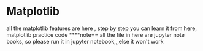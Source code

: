 # Matplotlib
all the matplotlib features are here , step by step you can learn it from here, matplotlib practice code
****note== all the file in here are jupyter note books, so please run it in jupyter notebook,,,else it won't work
